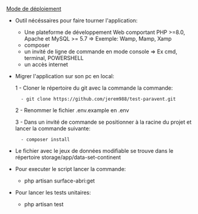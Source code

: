 <u>Mode de déploiement</u>

- Outil nécéssaires pour faire tourner l'application:

	- Une plateforme de développement Web comportant PHP >=8.0, Apache et MySQL >= 5.7
		=> Exemple: Wamp, Mamp, Xamp
	- composer
	- un invité de ligne de commande en mode console
		=> Ex cmd, terminal, POWERSHELL
	- un accès internet

- Migrer l'application sur son pc en local:

	1 - Cloner le répertoire du git avec la commande la commande:

		- git clone https://github.com/jerem988/test-paravent.git
	
	2 - Renommer le fichier .env.example en .env
	
	3 - Dans un invité de commande se positionner à la racine du projet et lancer la commande suivante:
		
		- composer install

- Le fichier avec le jeux de données modifiable se trouve dans le répertoire storage/app/data-set-continent

- Pour executer le script lancer la commande:
	
	- php artisan surface-abri:get

- Pour lancer les tests unitaires:
	
	- php artisan test

